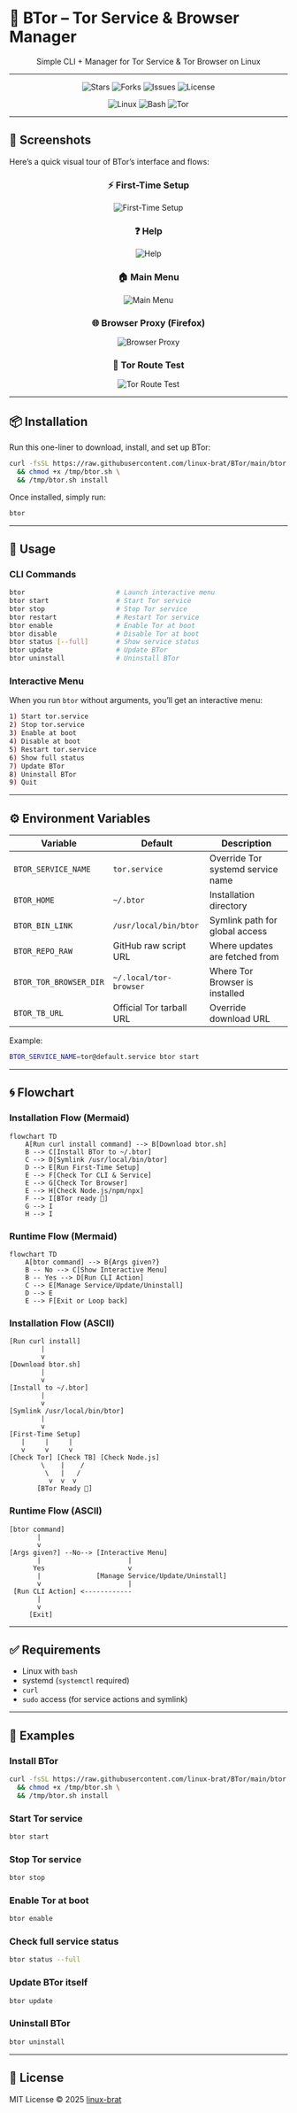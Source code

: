 # 🧅 BTor – Tor Service & Browser Manager

<p align="center">
  Simple CLI + Manager for Tor Service & Tor Browser on Linux
</p>

---

<p align="center">
  <img src="https://img.shields.io/github/stars/linux-brat/btor?style=for-the-badge&logo=github&color=blue" alt="Stars"/>
  <img src="https://img.shields.io/github/forks/linux-brat/btor?style=for-the-badge&logo=github&color=blueviolet" alt="Forks"/>
  <img src="https://img.shields.io/github/issues/linux-brat/btor?style=for-the-badge&logo=github&color=red" alt="Issues"/>
  <img src="https://img.shields.io/github/license/linux-brat/btor?style=for-the-badge&color=success" alt="License"/>
</p>

<p align="center">
  <img src="https://img.shields.io/badge/Made%20for-Linux-2ea44f?style=for-the-badge&logo=linux" alt="Linux"/>
  <img src="https://img.shields.io/badge/Shell-Bash-4EAA25?style=for-the-badge&logo=gnu-bash&logoColor=white" alt="Bash"/>
  <img src="https://img.shields.io/badge/Tor-Network-7D4698?style=for-the-badge&logo=tor-project&logoColor=white" alt="Tor"/>
</p>

---

## 📸 Screenshots

Here’s a quick visual tour of BTor’s interface and flows:

<div align="center">

### ⚡ First-Time Setup

![First-Time Setup](screenshots/ss5.png)

### ❓ Help

![Help](screenshots/ss4.png)

### 🏠 Main Menu

![Main Menu](screenshots/ss1.png)

### 🌐 Browser Proxy (Firefox)

![Browser Proxy](screenshots/ss3.png)

### 🧪 Tor Route Test

![Tor Route Test](screenshots/ss2.png)

</div>

---

## 📦 Installation

Run this one-liner to download, install, and set up BTor:

```bash
curl -fsSL https://raw.githubusercontent.com/linux-brat/BTor/main/btor.sh -o /tmp/btor.sh \
  && chmod +x /tmp/btor.sh \
  && /tmp/btor.sh install
```

Once installed, simply run:

```bash
btor
```

---

## 🔧 Usage

### CLI Commands

```bash
btor                       # Launch interactive menu
btor start                 # Start Tor service
btor stop                  # Stop Tor service
btor restart               # Restart Tor service
btor enable                # Enable Tor at boot
btor disable               # Disable Tor at boot
btor status [--full]       # Show service status
btor update                # Update BTor
btor uninstall             # Uninstall BTor
```

### Interactive Menu

When you run `btor` without arguments, you’ll get an interactive menu:

```bash
1) Start tor.service
2) Stop tor.service
3) Enable at boot
4) Disable at boot
5) Restart tor.service
6) Show full status
7) Update BTor
8) Uninstall BTor
9) Quit
```

---

## ⚙️ Environment Variables

| Variable               | Default                  | Description                       |
| ---------------------- | ------------------------ | --------------------------------- |
| `BTOR_SERVICE_NAME`    | `tor.service`            | Override Tor systemd service name |
| `BTOR_HOME`            | `~/.btor`                | Installation directory            |
| `BTOR_BIN_LINK`        | `/usr/local/bin/btor`    | Symlink path for global access    |
| `BTOR_REPO_RAW`        | GitHub raw script URL    | Where updates are fetched from    |
| `BTOR_TOR_BROWSER_DIR` | `~/.local/tor-browser`   | Where Tor Browser is installed    |
| `BTOR_TB_URL`          | Official Tor tarball URL | Override download URL             |

Example:

```bash
BTOR_SERVICE_NAME=tor@default.service btor start
```

---

## 🌀 Flowchart

### Installation Flow (Mermaid)

```mermaid
flowchart TD
    A[Run curl install command] --> B[Download btor.sh]
    B --> C[Install BTor to ~/.btor]
    C --> D[Symlink /usr/local/bin/btor]
    D --> E[Run First-Time Setup]
    E --> F[Check Tor CLI & Service]
    E --> G[Check Tor Browser]
    E --> H[Check Node.js/npm/npx]
    F --> I[BTor ready 🎉]
    G --> I
    H --> I
```

### Runtime Flow (Mermaid)

```mermaid
flowchart TD
    A[btor command] --> B{Args given?}
    B -- No --> C[Show Interactive Menu]
    B -- Yes --> D[Run CLI Action]
    C --> E[Manage Service/Update/Uninstall]
    D --> E
    E --> F[Exit or Loop back]
```

### Installation Flow (ASCII)

```
[Run curl install]
        |
        v
[Download btor.sh]
        |
        v
[Install to ~/.btor]
        |
        v
[Symlink /usr/local/bin/btor]
        |
        v
[First-Time Setup]
   |     |     |
   v     v     v
[Check Tor] [Check TB] [Check Node.js]
        \    |    /
         \   |   /
          v  v  v
       [BTor Ready 🎉]
```

### Runtime Flow (ASCII)

```
[btor command]
       |
       v
[Args given?] --No--> [Interactive Menu]
       |                      |
      Yes                     v
       |              [Manage Service/Update/Uninstall]
       v                      |
 [Run CLI Action] <------------
       |
       v
     [Exit]
```

---

## ✅ Requirements

* Linux with `bash`
* systemd (`systemctl` required)
* `curl`
* `sudo` access (for service actions and symlink)

---

## 📖 Examples

### Install BTor

```bash
curl -fsSL https://raw.githubusercontent.com/linux-brat/BTor/main/btor.sh -o /tmp/btor.sh \
  && chmod +x /tmp/btor.sh \
  && /tmp/btor.sh install
```

### Start Tor service

```bash
btor start
```

### Stop Tor service

```bash
btor stop
```

### Enable Tor at boot

```bash
btor enable
```

### Check full service status

```bash
btor status --full
```

### Update BTor itself

```bash
btor update
```

### Uninstall BTor

```bash
btor uninstall
```

---

## 📜 License

MIT License © 2025 [linux-brat](LICENSE)
